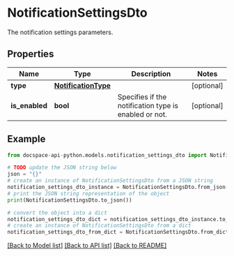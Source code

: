 # NotificationSettingsDto
The notification settings parameters.

## Properties

Name | Type | Description | Notes
------------ | ------------- | ------------- | -------------
**type** | [**NotificationType**](NotificationType.md) |  | [optional] 
**is_enabled** | **bool** | Specifies if the notification type is enabled or not. | [optional] 

## Example

```python
from docspace-api-python.models.notification_settings_dto import NotificationSettingsDto

# TODO update the JSON string below
json = "{}"
# create an instance of NotificationSettingsDto from a JSON string
notification_settings_dto_instance = NotificationSettingsDto.from_json(json)
# print the JSON string representation of the object
print(NotificationSettingsDto.to_json())

# convert the object into a dict
notification_settings_dto_dict = notification_settings_dto_instance.to_dict()
# create an instance of NotificationSettingsDto from a dict
notification_settings_dto_from_dict = NotificationSettingsDto.from_dict(notification_settings_dto_dict)
```
[[Back to Model list]](../README.md#documentation-for-models) [[Back to API list]](../README.md#documentation-for-api-endpoints) [[Back to README]](../README.md)



